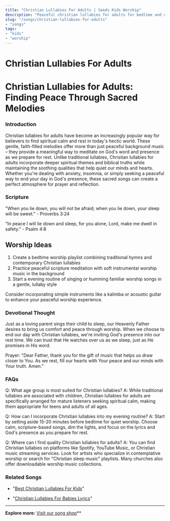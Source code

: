 ```yaml
---
title: "Christian Lullabies For Adults | Seeds Kids Worship"
description: "Peaceful christian lullabies for adults for bedtime and quiet moments. Christian music to comfort and nurture young children's faith."
slug: "/songs/christian-lullabies-for-adults"
- "songs"
tags:
- "kids"
- "worship"
---
```


# Christian Lullabies For Adults

# Christian Lullabies for Adults: Finding Peace Through Sacred Melodies

### Introduction
Christian lullabies for adults have become an increasingly popular way for believers to find spiritual calm and rest in today's hectic world. These gentle, faith-filled melodies offer more than just peaceful background music – they provide a meaningful way to meditate on God's word and presence as we prepare for rest. Unlike traditional lullabies, Christian lullabies for adults incorporate deeper spiritual themes and biblical truths while maintaining the soothing qualities that help quiet our minds and hearts. Whether you're dealing with anxiety, insomnia, or simply seeking a peaceful way to end your day in God's presence, these sacred songs can create a perfect atmosphere for prayer and reflection.

### Scripture
"When you lie down, you will not be afraid; when you lie down, your sleep will be sweet." - Proverbs 3:24

"In peace I will lie down and sleep, for you alone, Lord, make me dwell in safety." - Psalm 4:8

## Worship Ideas
1. Create a bedtime worship playlist combining traditional hymns and contemporary Christian lullabies
2. Practice peaceful scripture meditation with soft instrumental worship music in the background
3. Start a evening routine of singing or humming familiar worship songs in a gentle, lullaby style

Consider incorporating simple instruments like a kalimba or acoustic guitar to enhance your peaceful worship experience.

### Devotional Thought
Just as a loving parent sings their child to sleep, our Heavenly Father desires to bring us comfort and peace through worship. When we choose to end our day with Christian lullabies, we're inviting God's presence into our rest time. We can trust that He watches over us as we sleep, just as He promises in His word.

Prayer: "Dear Father, thank you for the gift of music that helps us draw closer to You. As we rest, fill our hearts with Your peace and our minds with Your truth. Amen."

### FAQs
Q: What age group is most suited for Christian lullabies?
A: While traditional lullabies are associated with children, Christian lullabies for adults are specifically arranged for mature listeners seeking spiritual calm, making them appropriate for teens and adults of all ages.

Q: How can I incorporate Christian lullabies into my evening routine?
A: Start by setting aside 15-20 minutes before bedtime for quiet worship. Choose calm, scripture-based songs, dim the lights, and focus on the lyrics and God's presence as you prepare for rest.

Q: Where can I find quality Christian lullabies for adults?
A: You can find Christian lullabies on platforms like Spotify, YouTube Music, or Christian music streaming services. Look for artists who specialize in contemplative worship or search for "Christian sleep music" playlists. Many churches also offer downloadable worship music collections.

### Related Songs

- "[Best Christian Lullabies For Kids](/songs/best-christian-lullabies-for-kids/)"

- "[Christian Lullabies For Babies Lyrics](/songs/christian-lullabies-for-babies-lyrics/)"

---

**Explore more:** [Visit our song shop](https://seedskidsworship.com/shop)**

<!-- Schema Markup -->
<script type="application/ld+json">
{
  "@context": "https://schema.org",
  "@type": "MusicRecording",
  "name": "Christian Lullabies For Adults",
  "byArtist": {
    "@type": "MusicGroup",
    "name": "Seeds Kids Worship"
  },
  "isFamilyFriendly": true,
  "url": "https://seedskidsworship.com/songs/christian-lullabies-for-adults/"
}
</script>